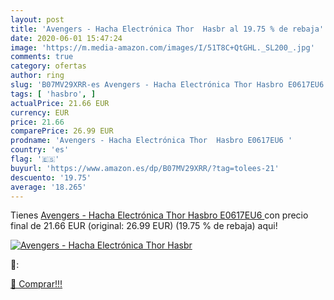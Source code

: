 ```yaml
---
layout: post
title: 'Avengers - Hacha Electrónica Thor  Hasbr al 19.75 % de rebaja'
date: 2020-06-01 15:47:24
image: 'https://m.media-amazon.com/images/I/51T8C+QtGHL._SL200_.jpg'
comments: true
category: ofertas
author: ring
slug: 'B07MV29XRR-es Avengers - Hacha Electrónica Thor Hasbro E0617EU6'
tags: [ 'hasbro', ]
actualPrice: 21.66 EUR
currency: EUR
price: 21.66
comparePrice: 26.99 EUR
prodname: 'Avengers - Hacha Electrónica Thor  Hasbro E0617EU6 '
country: 'es'
flag: '🇪🇸'
buyurl: 'https://www.amazon.es/dp/B07MV29XRR/?tag=tolees-21'
descuento: '19.75'
average: '18.265'
---
```


Tienes [Avengers - Hacha Electrónica Thor  Hasbro E0617EU6 ](https://www.amazon.es/dp/B07MV29XRR/?tag=tolees-21) con precio final de  21.66 EUR (original: 26.99 EUR) (19.75 %  de rebaja) aqui!

[![Avengers - Hacha Electrónica Thor  Hasbr](https://m.media-amazon.com/images/I/51T8C+QtGHL._SL200_.jpg)](https://www.amazon.es/dp/B07MV29XRR/?tag=tolees-21)

🔎:


[🛒 Comprar!!!](https://www.amazon.es/dp/B07MV29XRR/?tag=tolees-21)
